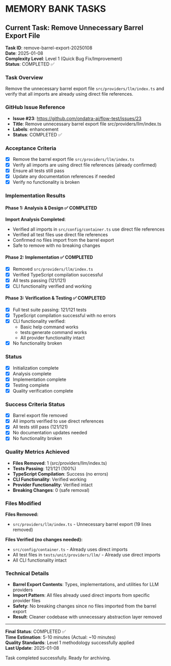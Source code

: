# MEMORY BANK TASKS

## Current Task: Remove Unnecessary Barrel Export File

**Task ID**: remove-barrel-export-20250108  
**Date**: 2025-01-08  
**Complexity Level**: Level 1 (Quick Bug Fix/Improvement)  
**Status**: COMPLETED ✅

### Task Overview

Remove the unnecessary barrel export file `src/providers/llm/index.ts` and verify that all imports are already using direct file references.

### GitHub Issue Reference

- **Issue #23**: https://github.com/ondatra-ai/flow-test/issues/23
- **Title**: Remove unnecessary barrel export file src/providers/llm/index.ts
- **Labels**: enhancement
- **Status**: COMPLETED ✅

### Acceptance Criteria

- [x] Remove the barrel export file `src/providers/llm/index.ts`
- [x] Verify all imports are using direct file references (already confirmed)
- [x] Ensure all tests still pass
- [x] Update any documentation references if needed
- [x] Verify no functionality is broken

### Implementation Results

#### Phase 1: Analysis & Design ✅ COMPLETED

**Import Analysis Completed**:

- Verified all imports in `src/config/container.ts` use direct file references
- Verified all test files use direct file references
- Confirmed no files import from the barrel export
- Safe to remove with no breaking changes

#### Phase 2: Implementation ✅ COMPLETED

- [x] Removed `src/providers/llm/index.ts`
- [x] Verified TypeScript compilation successful
- [x] All tests passing (121/121)
- [x] CLI functionality verified and working

#### Phase 3: Verification & Testing ✅ COMPLETED

- [x] Full test suite passing: 121/121 tests
- [x] TypeScript compilation successful with no errors
- [x] CLI functionality verified:
  - Basic help command works
  - tests:generate command works
  - All provider functionality intact
- [x] No functionality broken

### Status

- [x] Initialization complete
- [x] Analysis complete
- [x] Implementation complete
- [x] Testing complete
- [x] Quality verification complete

### Success Criteria Status

- [x] Barrel export file removed
- [x] All imports verified to use direct references
- [x] All tests still pass (121/121)
- [x] No documentation updates needed
- [x] No functionality broken

### Quality Metrics Achieved

- **Files Removed**: 1 (src/providers/llm/index.ts)
- **Tests Passing**: 121/121 (100%)
- **TypeScript Compilation**: Success (no errors)
- **CLI Functionality**: Verified working
- **Provider Functionality**: Verified intact
- **Breaking Changes**: 0 (safe removal)

### Files Modified

**Files Removed:**

- `src/providers/llm/index.ts` - Unnecessary barrel export (19 lines removed)

**Files Verified (no changes needed):**

- `src/config/container.ts` - Already uses direct imports
- All test files in `tests/unit/providers/llm/` - Already use direct imports
- All CLI functionality intact

### Technical Details

- **Barrel Export Contents**: Types, implementations, and utilities for LLM providers
- **Import Pattern**: All files already used direct imports from specific provider files
- **Safety**: No breaking changes since no files imported from the barrel export
- **Result**: Cleaner codebase with unnecessary abstraction layer removed

---

**Final Status**: COMPLETED ✅  
**Time Estimation**: 5-10 minutes (Actual: ~10 minutes)  
**Quality Standards**: Level 1 methodology successfully applied  
**Last Update**: 2025-01-08

Task completed successfully. Ready for archiving.
